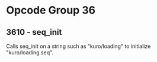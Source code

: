 # Opcode Group 36

## 3610 - seq_init

Calls seq_init on a string such as "kuro/loading" to initialize "kuro/loading.seq".
